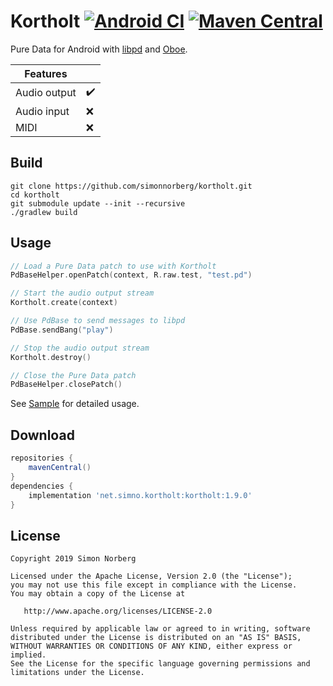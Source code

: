 # Kortholt [![Android CI](https://github.com/simonnorberg/kortholt/workflows/Android%20CI/badge.svg)](https://github.com/simonnorberg/kortholt/actions) [![Maven Central](https://img.shields.io/maven-central/v/net.simno.kortholt/kortholt)](https://search.maven.org/artifact/net.simno.kortholt/kortholt)

Pure Data for Android with [libpd](https://github.com/libpd/libpd) and [Oboe](https://github.com/google/oboe).

| Features     |                    |
|--------------|--------------------|
| Audio output | :heavy_check_mark: |
| Audio input  | :x:                |
| MIDI         | :x:                |

## Build

    git clone https://github.com/simonnorberg/kortholt.git
    cd kortholt
    git submodule update --init --recursive
    ./gradlew build

## Usage

```kotlin
// Load a Pure Data patch to use with Kortholt
PdBaseHelper.openPatch(context, R.raw.test, "test.pd")

// Start the audio output stream
Kortholt.create(context)

// Use PdBase to send messages to libpd
PdBase.sendBang("play")

// Stop the audio output stream
Kortholt.destroy()

// Close the Pure Data patch
PdBaseHelper.closePatch()
```

See [Sample](https://github.com/simonnorberg/kortholt/tree/main/sample) for detailed usage.

## Download

```groovy
repositories {
    mavenCentral()
}
dependencies {
    implementation 'net.simno.kortholt:kortholt:1.9.0'
}
```

## License

    Copyright 2019 Simon Norberg

    Licensed under the Apache License, Version 2.0 (the "License");
    you may not use this file except in compliance with the License.
    You may obtain a copy of the License at

       http://www.apache.org/licenses/LICENSE-2.0

    Unless required by applicable law or agreed to in writing, software
    distributed under the License is distributed on an "AS IS" BASIS,
    WITHOUT WARRANTIES OR CONDITIONS OF ANY KIND, either express or implied.
    See the License for the specific language governing permissions and
    limitations under the License.
